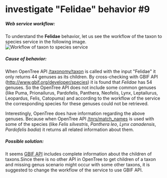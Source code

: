 #  investigate "Felidae" behavior #9 
##### Web service workflow:
To understand the **Felidae** behavior, let us see the workflow of the taxon to species service in the following image. 
![](https://github.com/phylotastic/phylo_services_docs/blob/master/BugReports/taxon_to_species_workflow.png "Workflow of taxon to species service")

##### Cause of behavior:
When OpenTree API [/taxonomy/taxon](https://github.com/OpenTreeOfLife/opentree/wiki/Open-Tree-of-Life-APIs#taxon) is called with the input "Felidae" it only returns 44 genuses as its children. By cross-checking with GBIF API (http://www.gbif.org/developer/species) it is found that *Felidae* has 54 genuses. So the OpenTree API does not include some common genuses (like Puma, Prionailurus, Pardofelis, Panthera, Neofelis, Lynx, Leptailurus, Leopardus, Felis, Catopuma) and according to the workflow of the service the corresponding species for these genuses could not be retrieved. 

Interestingly, OpenTree does have information regarding the above genuses. Because when OpenTree API [/tnrs/match_names](https://github.com/OpenTreeOfLife/opentree/wiki/Open-Tree-of-Life-APIs#match_names) is used with some of the species (like *Felis silvestris*, *Panthera leo*, *Lynx canadensis*, *Pardofelis badia*) it returns all related information about them.

##### Possible solution:
It seems [GBIF API](http://www.gbif.org/developer/species) includes complete information about the children of taxons.Since there is no other API in OpenTree to get children of a taxon and missing genus scenario might occur with some other taxons, it is suggested to change the workflow of the service to use GBIF API.  